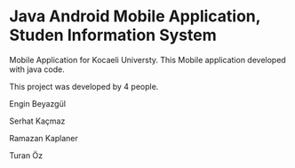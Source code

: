 # Java Android Mobile Application, Studen Information System
Mobile Application for Kocaeli Universty. This Mobile application developed with java code.

This project was developed by 4 people.

Engin Beyazgül

Serhat Kaçmaz

Ramazan Kaplaner

Turan Öz

